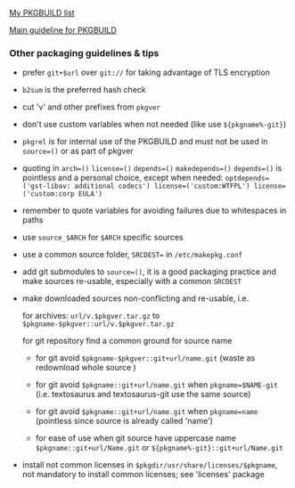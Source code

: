 [My PKGBUILD list](https://aur.archlinux.org/packages?SeB=m&K=Nebulosa)

[Main guideline for PKGBUILD](https://wiki.archlinux.org/title/PKGBUILD)

### Other packaging guidelines & tips

* prefer `git+$url` over `git://` for taking advantage of TLS encryption

* `b2sum` is the preferred hash check

* cut 'v' and other prefixes from `pkgver`

* don't use custom variables when not needed (like use `${pkgname%-git}`)

* `pkgrel` is for internal use of the PKGBUILD and must not be used in `source=()` or as part of pkgver

* quoting in `arch=()` `license=()` `depends=()` `makedepends=()` `depends=()` is pointless and a personal choice, except when needed:
`optdepends=('gst-libav: additional codecs') license=('custom:WTFPL') license=('custom:corp EULA')`

* remember to quote variables for avoiding failures due to whitespaces in paths

* use `source_$ARCH` for `$ARCH` specific sources

* use a common source folder, `SRCDEST=` in `/etc/makepkg.conf`

* add git submodules to `source=()`, it is a good packaging practice and make sources re-usable, especially with a common `SRCDEST`

* make downloaded sources non-conflicting and re-usable, i.e.

  for archives: `url/v.$pkgver.tar.gz` to `$pkgname-$pkgver::url/v.$pkgver.tar.gz`

  for git repository find a common ground for source name

    + for git avoid `$pkgname-$pkgver::git+url/name.git` (waste as redownload whole source )

    + for git avoid `$pkgname::git+url/name.git` when `pkgname=$NAME-git` (i.e. textosaurus and textosaurus-git use the same source)

    + for git avoid `$pkgname::git+url/name.git` when `pkgname=name` (pointless since source is already called 'name')

    + for ease of use when git source have uppercase name `$pkgname::git+url/Name.git` or `${pkgname%-git}::git+url/Name.git`

* install not common licenses in `$pkgdir/usr/share/licenses/$pkgname`, not mandatory to install common licenses; see 'licenses' package
